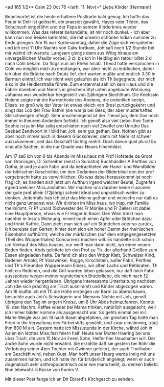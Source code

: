 <ad 165 1/2>* Calw 23 Oct 76
 <(erh. 11. Nov)>*
Liebe Kinder [Hermann]

Beantwortet ist die heute erhaltene Postkarte bald genug. Ich hoffe das Feuer in Detr ist gelöscht, ein praesidt gewählt, Hayes oder Tilden, das Schulbuch eingeführt und der Papa in seinem Kinderkreis wieder willkommen. Was das referat behandelte, ist mir noch dunkel. - Ich aber kann nun von Reisen berichten, die mit unserm schönen Indian summer zu Ende giengen. 
Am 15 war Kürbesonntag, daher die Züge sich verspäteten und ich erst 11 Uhr Nachts von Calw fortkam, Joh saß noch 1/2 Stunde bei mir währd ich wartete. Langsam giengs dann aus Wtbg hinaus am unvergeßlichen Maulbr vorbei, 3 cl. bis ich in Heidlbg ein retour billet 2 cl nach Cöln bekam. Da flogs nun am Rhein hinab. Theod hatte versprochen in Cöln wo möglich mich zu empfangen, war aber nicht zu entdecken, daher ich über die Brücke nach Deutz lief, dort warten mußte und endlich 3.30 in Barmen eintraf. Ich war nicht weit gelaufen als ich Th begegnete, der mich also in die Heidlerstraße führte. Zum erstenmal sah ich sein Haus und die Fabrik daneben und Niem's in gleichem Styl unten angebaute Wohnung. Johanna war wunderbar hergestellt von 2jährigem Siechthum. Die Knetissin Helene zeigte mir die Kurmethode des Knetens, die ordentlich kneipt, Elisab. so groß wie der Vater ist etwas bleich von Bresl zurückgekehrt und singt das Lob der Frau Räthin (sie war ja bei Gess, der aber musterhaftes Stillschweigen pflegt). Sehr anschmiegend ist der Theod jun, dem Dav noch immer in theurem Andenken fortlebt. Ich genoß also viel Liebe. Ihre Tante Sophie ist ja im Mai selig entschlafen nach viel Zweifel und Unruhe Das Seebad Zandvoort in Holld hat Joh. sehr gut gethan. Bes. Nöthen gibt es aber noch immer auch in diesem Glücksrevier, denn mit Niem ist schwer auszukommen, seit das Geschäft tüchtig rentirt. Doch davon quid plura! Es sind alte Sachen, in die nur Gnade was Neues hineinbläst.

Am 17 saß ich von 9 bis Abends im Miss.haus mit Prof Hofstede de Groot von Groningen, Dr Schreiber (einst in Sumatra) Buchhändler A Perthes von Gotha, je und je auch Fabri und da betrachteten wir Hand- und Wandbilder der biblischen Geschichte, um den Gedanken der Bilderbibel den der prof vorgebracht hatte zu verwirklichen. Ob was dabei herauskommt ist noch fraglich, es handelt sich jetzt um Aufthun irgend welcher Beutel, Zugreifen irgend welcher Miss.anstalten. Wir machen uns darüber keine Illusionen, der gute prof allein (72jährig) scheint ideal und unpraktisch weiter zu denken. Jedenfalls hab ich jetzt das Meine gethan und wünsche nur daß es nicht ganz umsonst war. Wir dinirten im Miss.haus, wo Insp. mit Familie theilnimmt. Fr Pf Unold (Schwester der Fr Mörike und Fr Zeller) ist dabei eine Hauptperson, etwas wie Fr Hager in Basel. Den Wein trinkt man nachher in Insp's Wohnung, nimmt noch einen Apfel oder Brötchen dazu und trinkt Kaffee. Dann zieht man sich auf ein Stündchen oder so zurück, ich bereiste den Garten, hinter dem sich ein hoher Damm der rheinischen Eisenbahn aufthürmt, welche der märkischen (auf dem entgegengesetzten Theil des Wupperthales) Concurrenz machen will. Es handelte sich schon um Verkauf des Miss.hauses, nur weiß man dann nicht, wo einen neuen Boden finden. Abds geleitete ich den Prof zu Th. der allerhand Größen zum Essen eingeladen hatte. Da fand ich also den Wtbgr Klett, Schweizer Kind, Badener Arnold, Pf Vosswinkel, Rogge, Kirschstein, außer Fabri, Perthes und Th's Freunden Wuppermann Elbers, wir aßen Lachs und Rehbraten, Th hielt ein Redchen, und die Gdt wurden leben gelassen, nur daß mich Fabri ausspottete wegen meiner wunderbaren Bruderliebe, die mich nach 12 Jahren wieder hergetrieben. Übrigens interessante Unterhaltung nachdem Joh (die sich prächtig am Tisch ausnimmt) und Kinder abgezogen waren. Am 18 mußte ich mit Th die Höhe ersteigen um Barm zu überschauen, besuchte auch Joh's Schwägerin und Niemans Nichte mit Joh, genoß übrigens den Tag im engern Kreise, um 8 Uhr Abds heimzufahren. Konnte 19. den Nachm. Kaffee wieder bei Mama trinken, natürlich ausgelacht, weil ich immer bälder komme als ausgemacht war. So gehts einmal bei mir. Marie Weigle war am 16 nach Basel abgefahren, am gleichen Tag hatte man Fried in die Verwaltung des Färberstifts gewählt, und zwar einstimmig, trägt ihm 800 M ein. Gestern hatte ich Miss.stunde in der Kirche, währd Joh in Aalen ein letztes Miss.fest feiern half. Heute war Mutter Haering bei uns über Tisch, die vom 15 Nov an ihrem Sohn, Helfer hier Haushalten will. Der andre Sohn wurde nicht erwähnt. Sie erzählte daß sie gestern bei Böhr die Verlobung seiner 4ten Tochter mit Gwinner gefeiert, der auch Theilhaber am Geschäft wird, neben Gust. Man hofft unser Haerg werde innig mit uns zusammen halten; und ich halte ihn für brüderlich angelegt, wenn er auch dogmatisch sehr anthropocentrisch oder wie mans heißt, zu denken beliebt. 
 Nun lebewohl. 5 Küsse von Eurem V.

Mit dieser Post fange ich an Dir Ebrard's Kirchgesch zu senden. 